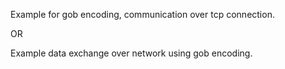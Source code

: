 Example for gob encoding, communication over tcp connection.

OR

Example data exchange over network using gob encoding.
